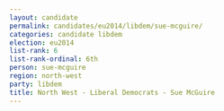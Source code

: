 ```yaml
---
layout: candidate
permalink: candidates/eu2014/libdem/sue-mcguire/
categories: candidate libdem
election: eu2014
list-rank: 6
list-rank-ordinal: 6th
person: sue-mcguire
region: north-west
party: libdem
title: North West - Liberal Democrats - Sue McGuire
---
```

